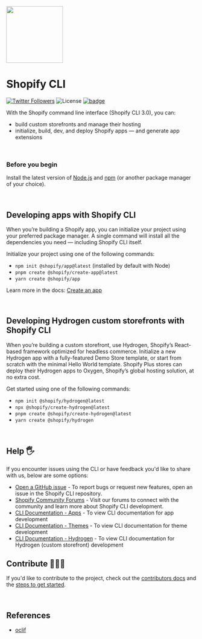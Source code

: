 <img src="https://github.com/Shopify/cli/blob/main/assets/logo.png?raw=true" width="150"/>

# Shopify CLI
<a href="http://twitter.com/ShopifyDevs"><img src="https://img.shields.io/twitter/follow/ShopifyDevs?style=flat-square" alt="Twitter Followers"></a>
<img src="https://img.shields.io/badge/License-MIT-green.svg" alt="License">
<a href="https://github.com/Shopify/cli/actions/workflows/shopify-cli.yml">![badge](https://github.com/Shopify/cli/actions/workflows/shopify-cli.yml/badge.svg)</a>

With the Shopify command line interface (Shopify CLI 3.0), you can:
- build custom storefronts and manage their hosting
- initialize, build, dev, and deploy Shopify apps — and generate app extensions

<p>&nbsp;</p>

### Before you begin ###

Install the latest version of  [Node.js](https://nodejs.org/en/download/) and [npm](https://docs.npmjs.com/getting-started) (or another package manager of your choice).

<p>&nbsp;</p>

## Developing apps with Shopify CLI

When you’re building a Shopify app, you can initialize your project using your preferred package manager. A single command will install all the dependencies you need — including Shopify CLI itself.

Initialize your project using one of the following commands:
- `npm init @shopify/app@latest` (installed by default with Node)
- `pnpm create @shopify/create-app@latest`
- `yarn create @shopify/app`

Learn more in the docs: [Create an app](https://shopify.dev/apps/getting-started/create)

<p>&nbsp;</p>

## Developing Hydrogen custom storefronts with Shopify CLI ##

When you’re building a custom storefront, use Hydrogen, Shopify’s React-based framework optimized for headless commerce. Initialize a new Hydrogen app with a fully-featured Demo Store template, or start from scratch with the minimal Hello World template. Shopify Plus stores can deploy their Hydrogen apps to Oxygen, Shopify’s global hosting solution, at no extra cost.

Get started using one of the following commands:
- `npm init @shopify/hydrogen@latest`
- `npx @shopify/create-hydrogen@latest`
- `pnpm create @shopify/create-hydrogen@latest`
- `yarn create @shopify/hydrogen`

<p>&nbsp;</p>

## Help 🖐

If you encounter issues using the CLI or have feedback you'd like to share with us, below are some options:

- [Open a GitHub issue](https://github.com/Shopify/cli/issues) - To report bugs or request new features, open an issue in the Shopify CLI repository.
- [Shopify Community Forums](https://community.shopify.com/) - Visit our forums to connect with the community and learn more about Shopify CLI development.
- [CLI Documentation - Apps](https://shopify.dev/apps/tools/cli) - To view CLI documentation for app development
- [CLI Documentation - Themes](https://shopify.dev/themes/tools/cli) - To view CLI documentation for theme development
- [CLI Documentation - Hydrogen](https://shopify.dev/custom-storefronts/tools/cli) - To view CLI documentation for Hydrogen (custom storefront) development

## Contribute 👩🏽‍💻

If you'd like to contribute to the project, check out the [contributors docs](/docs) and the [steps to get started](/docs/cli/get-started.md).

<p>&nbsp;</p>

## References

- [oclif](https://oclif.io/)
